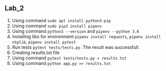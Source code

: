 ## Lab_2
1. Using command `sudo apt install python3-pip`
2. Using command `sudo pip3 install pipenv`
3. Using command `python3 --version` and `pipenv --python 3.6`
4. Installing libs for environment `pipenv install requests`, `pipenv install ntplib`, `pipenv install pytest`
5. Run tests `pytest tests/tests.py`. The result was successfull.
6. Creating results.txt file
7. Using command `pytest tests/tests.py > results.txt` 
8. Using command `python app.py >> results.txt`
